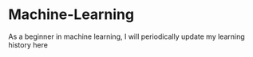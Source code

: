 # Machine-Learning
As a beginner in machine learning, I will periodically update my learning history here

